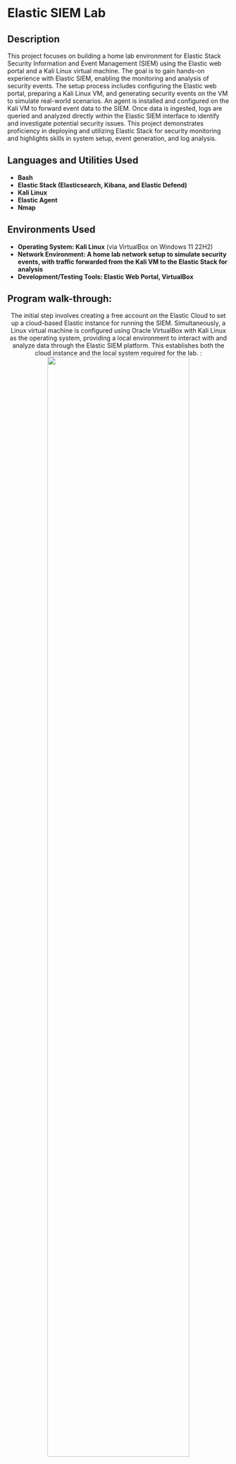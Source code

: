 <h1>Elastic SIEM Lab</h1>


<h2>Description</h2>

This project focuses on building a home lab environment for Elastic Stack Security Information and Event Management (SIEM) using the Elastic web portal and a Kali Linux virtual machine. The goal is to gain hands-on experience with Elastic SIEM, enabling the monitoring and analysis of security events. The setup process includes configuring the Elastic web portal, preparing a Kali Linux VM, and generating security events on the VM to simulate real-world scenarios. An agent is installed and configured on the Kali VM to forward event data to the SIEM. Once data is ingested, logs are queried and analyzed directly within the Elastic SIEM interface to identify and investigate potential security issues. This project demonstrates proficiency in deploying and utilizing Elastic Stack for security monitoring and highlights skills in system setup, event generation, and log analysis.
<br />


<h2>Languages and Utilities Used</h2>

- <b>Bash</b> 
- <b>Elastic Stack (Elasticsearch, Kibana, and Elastic Defend)</b>
- <b>Kali Linux</b>
- <b>Elastic Agent</b>
- <b>Nmap</b>
   
<h2>Environments Used </h2>

- <b>Operating System: Kali Linux</b> (via VirtualBox on Windows 11 22H2)
- <b>Network Environment: A home lab network setup to simulate security events, with traffic forwarded from the Kali VM to the Elastic Stack for analysis</b>
- <b>Development/Testing Tools: Elastic Web Portal, VirtualBox</b>

<h2>Program walk-through:</h2>

<p align="center">
The initial step involves creating a free account on the Elastic Cloud to set up a cloud-based Elastic instance for running the SIEM. Simultaneously, a Linux virtual machine is configured using Oracle VirtualBox with Kali Linux as the operating system, providing a local environment to interact with and analyze data through the Elastic SIEM platform. This establishes both the cloud instance and the local system required for the lab. : <br/>
<img src="https://i.imgur.com/TskEBzh.png" height="80%" width="80%" 
<br />
<img src="https://i.imgur.com/timOwKb.png" height="80%" width="80%" alt="Elastic SIEM Lab Steps"/>
<br />
<br />
The Elastic Agent is installed on the Kali VM to collect and forward security-related events to the Elastic SIEM instance. This involves downloading and configuring the agent software to ensure it communicates effectively with the Elastic Cloud. After installation, the agent's status is verified using the command sudo systemctl status elastic-agent.service, confirming it is active and correctly forwarding logs for analysis. This step establishes the data collection pipeline necessary for monitoring and analysis in the Elastic SIEM platform. :  <br/>
<img src="https://i.imgur.com/eFEz27F.png" height="80%" width="80%" alt="Elastic SIEM Lab Steps"/>
<br /> 
<img src="https://i.imgur.com/b9JIsYO.png" height="80%" width="80%" alt="Elastic SIEM Lab Steps"/>
<br /r>
<img src="https://i.imgur.com/rmuDxxr.png" height="80%" width="80%" alt="Elastic SIEM Lab Steps"/>
<br />
<br />
To ensure the Elastic Agent is functioning correctly, security-related events are generated on the Kali VM using Nmap, a powerful network exploration and security auditing tool. Nmap is used to scan for open ports, identify operating systems, and gather network details, creating events that the Elastic Agent forwards to the Elastic SIEM. Commands like nmap -sS <ip address>, nmap -sT <ip address>, and nmap -p- <ip address> are run to generate meaningful data. These scans produce events such as detected open ports and identified services, which validate the agent's ability to capture and forward security-relevant information. : <br/>
<img src="https://i.imgur.com/AGKwT0w.png" height="80%" width="80%" alt="Elastic SIEM Lab Steps"/>
<br />
<br />
With data successfully forwarded from the Kali VM to the Elastic SIEM, the next step is to query and analyze the logs within the SIEM platform. By examining the telemetry, you can identify and investigate security incidents, gaining insights into how threats are detected and managed. This process provides a practical understanding of security operations and incident response in real-world scenarios. :  <br/>
<img src="https://i.imgur.com/YTJYVqF.png" height="80%" width="80%" alt="Elastic SIEM Lab Steps"/>
<br />
<br />
In the Elastic SIEM, dashboards are used to visualize and analyze log data for patterns or anomalies. A custom dashboard is created to display metrics such as the count of security events over time, providing a clear and intuitive view of activity. This visualization helps in quickly identifying trends and potential security issues for more effective monitoring and analysis. :  <br/>
<img src="https://i.imgur.com/M8g4QqG.png" height="80%" width="80%" alt="Elastic SIEM Lab Steps"/>
<br />
<br />
Alerts in a SIEM are essential for identifying and responding to security incidents promptly. An alert is created in the Elastic SIEM instance to detect Nmap scans by defining a custom rule that monitors logs for scan-related events. This alert is configured to trigger notifications when specific conditions, such as detecting Nmap activity, are met. By setting up this alert, the system ensures real-time detection and response to potential security threats. :  <br/>
<img src="https://i.imgur.com/mFs03Xt.png" height="80%" width="80%" alt="Elastic SIEM Lab Steps"/>
<br />
<img src="https://i.imgur.com/AdSptpq.png" height="80%" width="80%" alt="Elastic SIEM Lab Steps"/>
<br />
<img src="https://i.imgur.com/lqSPMLd.png" height="80%" width="80%" alt="Elastic SIEM Lab Steps"/>
<br />
<img src="https://i.imgur.com/QlkAJ22.png" height="80%" width="80%" alt="Elastic SIEM Lab Steps"/>
<br />
<br />
To validate the effectiveness of the alert rule and the logging functionality, another Nmap scan is performed. This test generates security-related events, allowing the SIEM to detect and trigger the alert based on the predefined rule. Additionally, the scan data is logged and visualized on the dashboard, confirming the integration and accuracy of the alerting and monitoring system. :  <br/>
<img src="https://i.imgur.com/V8gdwrN.png" height="80%" width="80%" alt="Elastic SIEM Lab Steps"/>
<br />
<br />
Following the Nmap scan test in Step 9, the SIEM timeline and dashboard data are reviewed to observe the logged events and alert triggers. The timeline provides a detailed view of the captured security events, while the dashboard visualizes patterns and trends from the earlier test. This final step confirms the successful configuration and operation of the SIEM, showcasing its ability to monitor, detect, and visualize security-related activities effectively. :  <br/>
<img src="https://i.imgur.com/HHnrvkQ.png" height="80%" width="80%" alt="Elastic SIEM Lab Steps"/>
</p>
